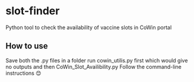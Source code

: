 # slot-finder
Python tool to check the availability of vaccine slots in CoWin portal
## How to use
Save both the .py files in a folder run cowin_utilis.py first which would give no outputs and then CoWin_Slot_Availibility.py
Follow the command-line instructions 😊
